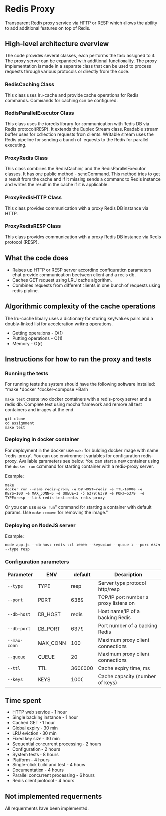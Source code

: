 # Redis Proxy

Transparent Redis proxy service via HTTP or RESP which allows the ability to add additional features on top of Redis.

## High-level architecture overview

The code provides several classes, each performs the task assigned to it. The proxy server can be expanded with additional functionality. The proxy implementation is made in a separate class that can be used to process requests through various protocols or directly from the code.

### RedisCaching Class

This class uses lru-cache and provide cache operations for Redis commands. Commands for caching can be configured.

### RedisParallelExecutor Class

This class uses the ioredis library for communication with Redis DB via Redis protocol(RESP). It extends the Duplex Stream class. Readable stream buffer uses for collection requests from clients. Writable stream uses the Redis pipeline for sending a bunch of requests to the Redis for parallel executing.

### ProxyRedis Class

This class combines the RedisCaching and the RedisParallelExecutor classes. It has one public method - sendCommand. 
This method tries to get a result from the cache and if it missing sends a command to Redis instance and writes the result in the cache if it is applicable.

### ProxyRedisHTTP Class

This class provides communication with a proxy Redis DB instance via HTTP. 

### ProxyRedisRESP Class

This class provides communication with a proxy Redis DB instance via Redis protocol (RESP). 

## What the code does

* Raises up HTTP or RESP server according configuration parameters еhat provide communication beetween client and a redis db.
* Caches GET request using LRU cache algorithm.
* Combines requests from different clients in one bunch of requests using redis pipline.

## Algorithmic complexity of the cache operations

The lru-cache library uses a dictionary for storing key/values pairs and a doubly-linked list for acceleration writing operations.

* Getting operations - O(1)
* Putting operations - O(1)
* Memory - O(n)

## Instructions for how to run the proxy and tests

### Running the tests

For running tests the system should have the following software installed:
*make
*docker
*docker-compose
*Bash

`make test` create two docker containers with a redis-proxy server and a redis db.
Complete test using mocha framevork and remove all test containers and images at the end.

```
git clone
cd assignment
make test
```

### Deploying in docker container

For deployment in the docker use `make` for bulding docker image with name 'redis-proxy'.
You can use environment variables for configuration redis-proxy. Avaliable parameters see below.
You can start a new container using the `docker run` command for starting container with a redis-proxy server.

Example:
```
make
docker run --name redis-proxy -e DB_HOST=redis -e TTL=10000 -e KEYS=100 -e MAX_CONN=5 -e QUEUE=1 -p 6379:6379 -e PORT=6379  -e TYPE=resp --link redis-test:redis redis-proxy
```

Or you can use `make run`" command for starting a container with default params.
Use `make remove` for removing the image."

### Deploying on NodeJS server

Example:
```
node app.js --db-host redis ttl 10000 --keys=100 --queue 1 --port 6379 --type resp
```

### Configuration parameters

| Parameter  | ENV | default | Description |
| --- | --- | --- | --- |
| `--type` | TYPE | resp | Server type protocol http/resp |
| `--port` | PORT | 6389 | TCP/IP port number a proxy listens on |
| `--db-host` | DB_HOST | redis | Host name/IP of a backing Redis |
| `--db-port` | DB_PORT | 6379 | Port number of a backing Redis |
| `--max-conn` | MAX_CONN | 100 | Maximum proxy client connections |
| `--queue` | QUEUE | 20 | Maximum proxy client connections |
| `--ttl` | TTL | 3600000 | Cache expiry time, ms |
| `--keys` | KEYS | 1000 | Cache capacity (number of keys) |

## Time spent

* HTTP web service - 1 hour
* Single backing instance - 1 hour
* Cached GET - 1 hour
* Global expiry - 30 min
* LRU eviction - 30 min
* Fixed key size - 30 min
* Sequential concurrent processing - 2 hours
* Configuration - 2 hours
* System tests - 8 hours
* Platform - 4 hours
* Single-click build and test - 4 hours
* Documentation - 4 hours
* Parallel concurrent processing - 6 hours
* Redis client protocol - 4 hours

## Not implemented requerments

All requerments have been implemented.